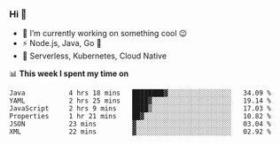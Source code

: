 ### Hi 👋

<!--
**nodejh/nodejh** is a ✨ _special_ ✨ repository because its `README.md` (this file) appears on your GitHub profile.

Here are some ideas to get you started:

- 🔭 I’m currently working on ...
- 🌱 I’m currently learning ...
- 👯 I’m looking to collaborate on ...
- 🤔 I’m looking for help with ...
- 💬 Ask me about ...
- 📫 How to reach me: ...
- 😄 Pronouns: ...
- ⚡ Fun fact: ...
-->

- 🔭 I’m currently working on something cool :wink:
- ⚡ Node.js, Java, Go :thought_balloon:
- 🤖 Serverless, Kubernetes, Cloud Native

📊 **This week I spent my time on**

<!--START_SECTION:waka-->

```text
Java           4 hrs 18 mins   ████████▓░░░░░░░░░░░░░░░░   34.09 %
YAML           2 hrs 25 mins   ████▓░░░░░░░░░░░░░░░░░░░░   19.14 %
JavaScript     2 hrs 9 mins    ████▒░░░░░░░░░░░░░░░░░░░░   17.03 %
Properties     1 hr 21 mins    ██▓░░░░░░░░░░░░░░░░░░░░░░   10.82 %
JSON           23 mins         ▓░░░░░░░░░░░░░░░░░░░░░░░░   03.04 %
XML            22 mins         ▓░░░░░░░░░░░░░░░░░░░░░░░░   02.92 %
```

<!--END_SECTION:waka-->


<!--
:traffic_light: **Visitors**

![visitors](https://visitor-badge.glitch.me/badge?page_id=nodejh.nodejh)
-->
